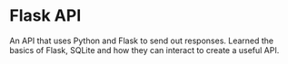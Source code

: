 # Flask API
An API that uses Python and Flask to send out responses. 
Learned the basics of Flask, SQLite and how they can interact
to create a useful API.
